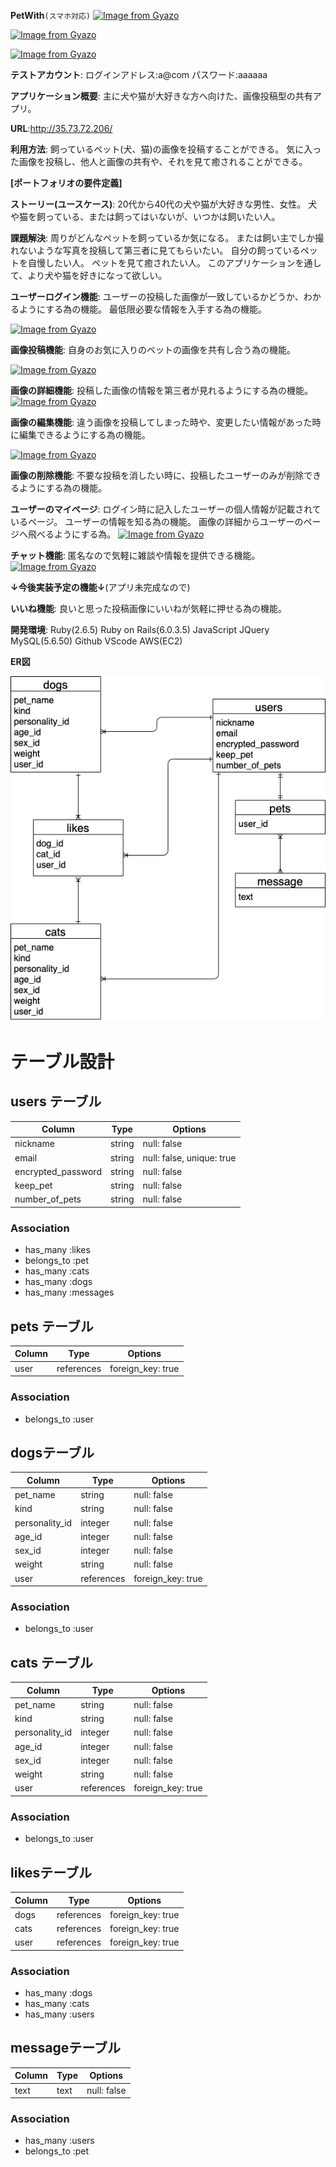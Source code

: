 **PetWith**`(スマホ対応)`
    [![Image from Gyazo](https://i.gyazo.com/9d9547497072ef23d421f81e6bcce7a4.jpg)](https://gyazo.com/9d9547497072ef23d421f81e6bcce7a4)

[![Image from Gyazo](https://i.gyazo.com/5c0960ab4facffa634fb4ed59184c321.png)](https://gyazo.com/5c0960ab4facffa634fb4ed59184c321)  
  
  [![Image from Gyazo](https://i.gyazo.com/dc7541532fab61eefb57fc2c04600755.png)](https://gyazo.com/dc7541532fab61eefb57fc2c04600755)  

**テストアカウント**: ログインアドレス:a@com  パスワード:aaaaaa
  
    

**アプリケーション概要**: 主に犬や猫が大好きな方へ向けた、画像投稿型の共有アプリ。
  
    

**URL**:http://35.73.72.206/
  
    

**利用方法**: 飼っているペット(犬、猫)の画像を投稿することができる。
            気に入った画像を投稿し、他人と画像の共有や、それを見て癒されることができる。
              
                

**[ポートフォリオの要件定義]**

**ストーリー(ユースケース)**:
20代から40代の犬や猫が大好きな男性、女性。
犬や猫を飼っている、または飼ってはいないが、いつかは飼いたい人。
  
    

**課題解決**:
周りがどんなペットを飼っているか気になる。
または飼い主でしか撮れないような写真を投稿して第三者に見てもらいたい。
自分の飼っているペットを自慢したい人。
ペットを見て癒されたい人。
このアプリケーションを通して、より犬や猫を好きになって欲しい。
    

**ユーザーログイン機能**:
ユーザーの投稿した画像が一致しているかどうか、わかるようにする為の機能。
最低限必要な情報を入手する為の機能。  
  
  [![Image from Gyazo](https://i.gyazo.com/756203d5c760ac0c7687c43d6942a79f.png)](https://gyazo.com/756203d5c760ac0c7687c43d6942a79f)

**画像投稿機能**:
自身のお気に入りのペットの画像を共有し合う為の機能。  
  
 [![Image from Gyazo](https://i.gyazo.com/170b5432702de712b0c35952eb3d192f.jpg)](https://gyazo.com/170b5432702de712b0c35952eb3d192f)
    
    
**画像の詳細機能**:
投稿した画像の情報を第三者が見れるようにする為の機能。
[![Image from Gyazo](https://i.gyazo.com/6412f4de779b365aaf4b1e7931807014.png)](https://gyazo.com/6412f4de779b365aaf4b1e7931807014)
    

**画像の編集機能**:
違う画像を投稿してしまった時や、変更したい情報があった時に編集できるようにする為の機能。
  
  [![Image from Gyazo](https://i.gyazo.com/2529f6631a18c249e520bdb2abdd9378.png)](https://gyazo.com/2529f6631a18c249e520bdb2abdd9378)

**画像の削除機能**:
不要な投稿を消したい時に、投稿したユーザーのみが削除できるようにする為の機能。
  
    

**ユーザーのマイページ**:
ログイン時に記入したユーザーの個人情報が記載されているページ。
ユーザーの情報を知る為の機能。
画像の詳細からユーザーのページへ飛べるようにする為。
  [![Image from Gyazo](https://i.gyazo.com/99c4495a21dd4804ebbf3cbf99c5dad9.png)](https://gyazo.com/99c4495a21dd4804ebbf3cbf99c5dad9)
    

**チャット機能**:
匿名なので気軽に雑談や情報を提供できる機能。
  [![Image from Gyazo](https://i.gyazo.com/469f1e58bbd8a52e613a0b5ee36d4630.png)](https://gyazo.com/469f1e58bbd8a52e613a0b5ee36d4630)
    

**↓今後実装予定の機能↓**(アプリ未完成なので)
  

**いいね機能**:
良いと思った投稿画像にいいねが気軽に押せる為の機能。
  
    

**開発環境**:
Ruby(2.6.5)
Ruby on Rails(6.0.3.5)
JavaScript
JQuery
MySQL(5.6.50)
Github
VScode
AWS(EC2)
  
    

**ER図**  
  
  
![ER図](test.png)
　　
  
    

# テーブル設計


## users テーブル

| Column             | Type       | Options                  |
| ------             | ------     | --------                 |
| nickname           | string     | null: false              |
| email              | string     | null: false, unique: true|
| encrypted_password | string     | null: false              |
| keep_pet           | string     | null: false              |
| number_of_pets     | string     | null: false              |


### Association

- has_many   :likes
- belongs_to :pet
- has_many   :cats
- has_many   :dogs
- has_many   :messages


## pets テーブル

| Column              | Type       | Options          |
| ------              | ------     | --------         |
| user                | references | foreign_key: true|


### Association

- belongs_to :user


##  dogsテーブル

| Column              | Type       | Options           |
| ------              | ---------- | --------          |
| pet_name            | string     | null: false       |
| kind                | string     | null: false       |
| personality_id      | integer    | null: false       |
| age_id              | integer    | null: false       |
| sex_id              | integer    | null: false       |
| weight              | string     | null: false       |
| user                | references | foreign_key: true |


### Association

- belongs_to :user


## cats テーブル

| Column              | Type       | Options           |
| ------              | ---------- | --------          |
| pet_name            | string     | null: false       |
| kind                | string     | null: false       |
| personality_id      | integer    | null: false       |
| age_id              | integer    | null: false       |
| sex_id              | integer    | null: false       |
| weight              | string     | null: false       |
| user                | references | foreign_key: true |



### Association

- belongs_to :user


##  likesテーブル

| Column          | Type       | Options           |
| ------          | ---------- | --------          |
| dogs            | references | foreign_key: true |
| cats            | references | foreign_key: true |
| user            | references | foreign_key: true |


### Association

- has_many :dogs
- has_many :cats
- has_many :users


##  messageテーブル

| Column       | Type       | Options           |
| ------       | ---------- | --------          |
| text         | text       | null: false       |


### Association

- has_many   :users
- belongs_to :pet